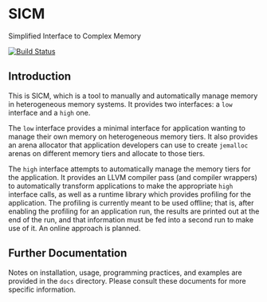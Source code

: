 # SICM
Simplified Interface to Complex Memory

[![Build Status](https://travis-ci.org/lanl/SICM.svg?branch=master)](https://travis-ci.org/lanl/SICM)

## Introduction
This is SICM, which is a tool to manually and automatically manage memory
in heterogeneous memory systems. It provides two interfaces: a `low` interface
and a `high` one.

The `low` interface provides a minimal interface for application wanting to
manage their own memory on heterogeneous memory tiers. It also provides an
arena allocator that application developers can use to create `jemalloc` arenas
on different memory tiers and allocate to those tiers.

The `high` interface attempts to automatically manage the memory tiers for the
application. It provides an LLVM compiler pass (and compiler wrappers) to
automatically transform applications to make the appropriate `high` interface
calls, as well as a runtime library which provides profiling for the
application.  The profiling is currently meant to be used offline; that is,
after enabling the profiling for an application run, the results are printed
out at the end of the run, and that information must be fed into a second run
to make use of it. An online approach is planned.

## Further Documentation

Notes on installation, usage, programming practices, and examples are provided
in the `docs` directory. Please consult these documents for more specific information.
